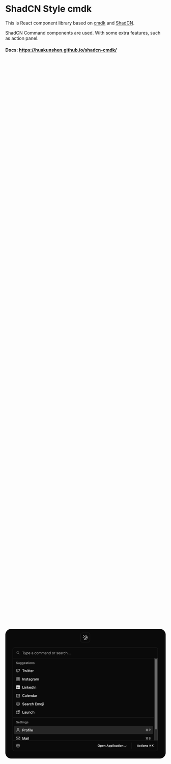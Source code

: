 # ShadCN Style cmdk

This is React component library based on [cmdk](https://github.com/pacocoursey/cmdk) and [ShadCN](https://github.com/shadcn-ui/ui).

ShadCN Command components are used. With some extra features, such as action panel.

#### Docs: https://huakunshen.github.io/shadcn-cmdk/

<div style="display: flex; justify-content: center; align-items: center; height: 100vh;">
    <img width="600" src="./assets/demo.png" />
</div>

## Components

```tsx
import {
  Command,
  CommandEmpty,
  CommandGroup,
  CommandInput,
  CommandItem,
  CommandListCommandFooter,
  VertifcalSeparator,
  ActionPanel,
  Popover,
  PopoverContent,
  PopoverTrigger,
  ThemeProvider,
  ModeToggle
} from "shadcn-cmdk"

function App() {
  return (
    <>
      <Command>
        <CommandInput placeholder="Type a command or search..." />
        <CommandList>
          <CommandEmpty>No results found.</CommandEmpty>
          <CommandGroup heading="Suggestions">
            <CommandItem>
              <TwitterLogoIcon className="mr-2 h-4 w-4" />
              <span>Twitter</span>
            </CommandItem>
          </CommandGroup>
        </CommandList>
        <CommandFooter>
          <GearIcon className="w-4 h-4 ml-2" />
          <ActionPanel
            listRef={listRef}
            selectedValue={value}
            inputRef={inputRef}
            actionItems={[
              { label: "Open Application", value: "open" },
              { label: "Show in Finder", value: "finder" },
              { label: "Show Info in Finder", value: "info" },
              { label: "Add to Favorites", value: "favorites" }
            ]}
          ></ActionPanel>
        </CommandFooter>
      </Command>
    </>
  )
}
//   type ActionItemProps
```

## Demo

A demo component is provided in [./src/components/cmd/demo.tsx](./src/components/cmd/demo.tsx).

```tsx
import { ThemeProvider } from "@/components/theme-provider"
import { CommandDemo } from "@/components/cmd/demo"
import { ModeToggle } from "@/components/theme-toggle"

function App() {
  return (
    <ThemeProvider defaultTheme="dark" storageKey="vite-ui-theme">
      <div className="w-full flex-col h-screen flex justify-center items-center space-y-5">
        <ModeToggle />
        <div className="w-[35em] h-[25em]">
          <CommandDemo />
        </div>
      </div>
    </ThemeProvider>
  )
}

export default App
```
